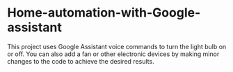# Home-automation-with-Google-assistant

This project uses Google Assistant voice commands to turn the light bulb on or off.
You can also add a fan or other electronic devices by making minor changes to the code to achieve the desired results.

